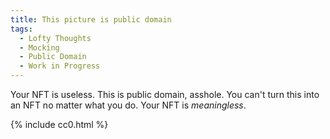 ```yaml
---
title: This picture is public domain
tags:
  - Lofty Thoughts
  - Mocking
  - Public Domain
  - Work in Progress
---
```


Your NFT is useless.
This is public domain, asshole.
You can't turn this into an NFT no matter what you do.
Your NFT is *meaningless*.

{% include cc0.html %}
